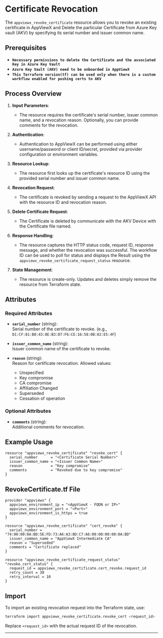 # Certificate Revocation

The `appviewx_revoke_certificate` resource allows you to revoke an existing certificate in AppViewX and Delete the particular Certificate from Azure Key vault (AKV) by specifying its serial number and issuer common name.


## Prerequisites

- **`Necessary permissions to delete the Certificate and the associated Key in Azure Key Vault`**
- **`Azure Key Vault (AKV) need to be onboarded in AppViewX`**
- **`This Terraform version(tf) can be used only when there is a custom workflow enabled for pushing certs to AKV`**

## Process Overview

1. **Input Parameters**:
   - The resource requires the certificate's serial number, issuer common name, and a revocation reason. Optionally, you can provide comments for the revocation.

2. **Authentication**:
   - Authentication to AppViewX can be performed using either username/password or client ID/secret, provided via provider configuration or environment variables.

3. **Resource Lookup**:
   - The resource first looks up the certificate's resource ID using the provided serial number and issuer common name.

4. **Revocation Request**:
   - The certificate is revoked by sending a request to the AppViewX API with the resource ID and revocation reason.

5. **Delete Certificate Request**:
   - The Certificate is deleted by communicate with the AKV Device with the Certificate file named.

5. **Response Handling**:
   - The resource captures the HTTP status code, request ID, response message, and whether the revocation was successful. The workflow ID can be used to poll for status and displays the Result using the `appviewx_revoke_certificate_request_status` resource.

6. **State Management**:
   - The resource is create-only. Updates and deletes simply remove the resource from Terraform state.

## Attributes

### Required Attributes

- **`serial_number`** (string):  
  Serial number of the certificate to revoke. (e.g., `D1:CF:81:B0:43:8E:B3:D7:F6:CE:16:58:0B:82:E5:4F`)

- **`issuer_common_name`** (string):  
  Issuer common name of the certificate to revoke.

- **`reason`** (string):  
  Reason for certificate revocation. Allowed values:
  - Unspecified
  - Key compromise
  - CA compromise
  - Affiliation Changed
  - Superseded
  - Cessation of operation

### Optional Attributes

- **`comments`** (string):  
  Additional comments for revocation.

## Example Usage

```hcl
resource "appviewx_revoke_certificate" "revoke_cert" {
  serial_number      = "<Certificate Serial Number>"
  issuer_common_name = "<Issuer Common Name>"
  reason             = "Key compromise"
  comments           = "Revoked due to key compromise"
}
```

## RevokeCertificate.tf File

```hcl
provider "appviewx" {
  appviewx_environment_ip = "<AppViewX - FQDN or IP>"
  appviewx_environment_port = "<Port>"
  appviewx_environment_is_https = true
}

resource "appviewx_revoke_certificate" "cert_revoke" {
  serial_number = "74:00:00:0A:BD:5E:FD:73:A6:A3:8D:C7:A6:00:00:00:00:0A:BD"
  issuer_common_name = "AppViewX Intermediate CA"
  reason = "Superseded"
  comments = "Certificate replaced"
}

resource "appviewx_revoke_certificate_request_status" "revoke_cert_status" {
  request_id = appviewx_revoke_certificate.cert_revoke.request_id
  retry_count = 30
  retry_interval = 10
}
```

## Import

To import an existing revocation request into the Terraform state, use:

```bash
terraform import appviewx_revoke_certificate.revoke_cert <request_id>
```
Replace `<request_id>` with the actual request ID of the revocation.

---